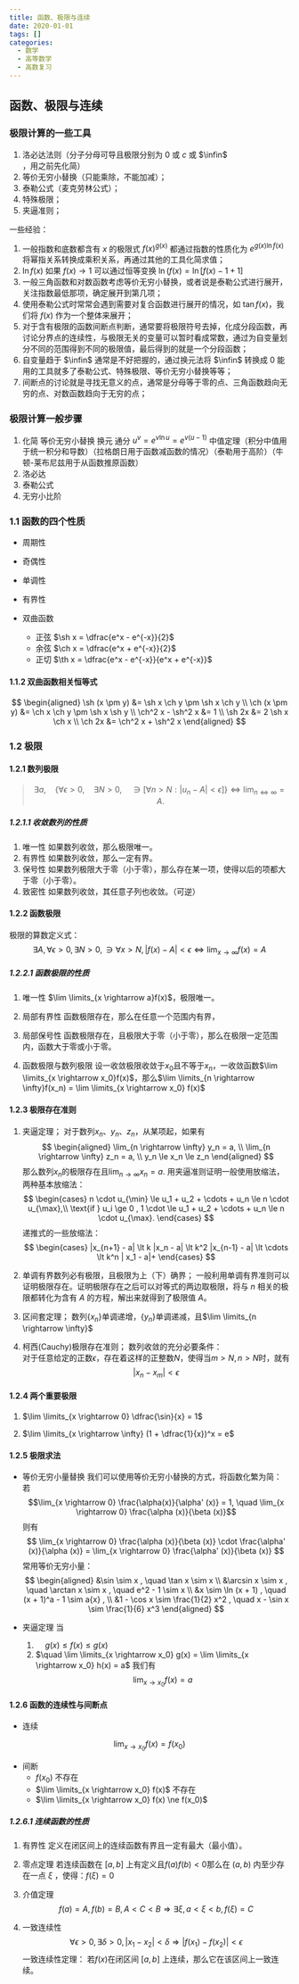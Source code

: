 ```yaml
---
title: 函数、极限与连续
date: 2020-01-01
tags: []
categories: 
  - 数学
  - 高等数学
  - 高数复习
---
```

## 函数、极限与连续

### 极限计算的一些工具

1. 洛必达法则（分子分母可导且极限分别为 $0$ 或 $c$ 或 $\infin$ ，用之前先化简）
2. 等价无穷小替换（只能乘除，不能加减）；
3. 泰勒公式（麦克劳林公式）；
4. 特殊极限；
5. 夹逼准则；

一些经验：

1. 一般指数和底数都含有 $x$ 的极限式 $f(x)^{g(x)}$ 都通过指数的性质化为 $e^{g(x) \ln f(x)}$ 将幂指关系转换成乘积关系，再通过其他的工具化简求值；
2. $\ln f(x)$ 如果 $f(x) \to 1$ 可以通过恒等变换 $\ln(f(x) = \ln [f(x) - 1 + 1]$
3. 一般三角函数和对数函数考虑等价无穷小替换，或者说是泰勒公式进行展开，关注指数最低那项，确定展开到第几项；
4. 使用泰勒公式时常常会遇到需要对复合函数进行展开的情况，如 $\tan f(x)$，我们将 $f(x)$ 作为一个整体来展开；
5. 对于含有极限的函数间断点判断，通常要将极限符号去掉，化成分段函数，再讨论分界点的连续性，与极限无关的变量可以暂时看成常数，通过为自变量划分不同的范围得到不同的极限值，最后得到的就是一个分段函数；
6. 自变量趋于 $\infin$ 通常是不好把握的，通过换元法将 $\infin$ 转换成 $0$ 能用的工具就多了泰勒公式、特殊极限、等价无穷小替换等等；
7. 间断点的讨论就是寻找无意义的点，通常是分母等于零的点、三角函数趋向无穷的点、对数函数趋向于无穷的点；

### 极限计算一般步骤

1. 化简
   等价无穷小替换
   换元
   通分
   $u^v = e^{v\ln u} = e^{v(u-1)}$
   中值定理（积分中值用于统一积分和导数）（拉格朗日用于函数减函数的情况）（泰勒用于高阶）（牛顿-莱布尼兹用于从函数推原函数）
2. 洛必达
3. 泰勒公式
4. 无穷小比阶

### 1.1 函数的四个性质

- 周期性
- 奇偶性
- 单调性
- 有界性

- 双曲函数
  - 正弦 $\sh x = \dfrac{e^x - e^{-x}}{2}$
  - 余弦 $\ch x = \dfrac{e^x + e^{-x}}{2}$
  - 正切 $\th x = \dfrac{e^x - e^{-x}}{e^x + e^{-x}}$

#### 1.1.2 双曲函数相关恒等式

$$
\begin{aligned}
\sh (x \pm y) &= \sh x \ch y \pm \sh x \ch y \\
\ch (x \pm y) &= \ch x \ch y \pm \sh x \sh y \\
\ch^2 x - \sh^2 x &= 1 \\
\sh 2x &= 2 \sh x \ch x \\
\ch 2x &= \ch^2 x + \sh^2 x
\end{aligned}
$$

### 1.2 极限

#### 1.2.1 数列极限

> $$
> \exists a, \quad \{ \forall \epsilon > 0, \quad \exists N > 0, \quad \ni [\forall n > N: |u_n - A| < \epsilon] \} \Leftrightarrow \lim_{n \Leftrightarrow \infty} = A.
> $$

##### 1.2.1.1 收敛数列的性质

1. 唯一性
  如果数列收敛，那么极限唯一。
2. 有界性
  如果数列收敛，那么一定有界。
3. 保号性
  如果数列极限大于零（小于零），那么存在某一项，使得以后的项都大于零（小于零）。
4. 致密性
  如果数列收敛，其任意子列也收敛。（可逆）

#### 1.2.2 函数极限

极限的算数定义式：
$$
\exists A, \forall \epsilon > 0, \exists N > 0, \ni \forall x > N , |f(x) - A| < \epsilon \Longleftrightarrow \lim_{x \rightarrow \infty} f(x) = A
$$

##### 1.2.2.1 函数极限的性质

1. 唯一性
$\lim \limits_{x \rightarrow a}f(x)$，极限唯一。

2. 局部有界性
函数极限存在，那么在任意一个范围内有界，

3. 局部保号性
函数极限存在，且极限大于零（小于零），那么在极限一定范围内，函数大于零或小于零。

4. 函数极限与数列极限
设一收敛极限收敛于$x_0$且不等于$x_n$，一收敛函数$\lim \limits_{x \rightarrow x_0}f(x)$，那么$\lim \limits_{n \rightarrow \infty}f(x_n) = \lim \limits_{x \rightarrow x_0} f(x)$

#### 1.2.3 极限存在准则

1. 夹逼定理；
对于数列${x_n}$、${y_n}$、${z_n}$，从某项起，如果有
$$
\begin{aligned}
 \lim_{n \rightarrow \infty} y_n = a, \\
 \lim_{n \rightarrow \infty} z_n = a, \\
 y_n \le x_n \le z_n
\end{aligned}
$$
那么数列${x_n}$的极限存在且$\lim_{n \rightarrow \infty} x_n = a$.
用夹逼准则证明一般使用放缩法，两种基本放缩法：
$$
\begin{cases}
 n \cdot u_{\min} \le u_1 + u_2 + \cdots + u_n \le n \cdot u_{\max},\\
 \text{if } u_i \ge 0 , 1 \cdot \le u_1 + u_2 + \cdots + u_n \le n \cdot u_{\max}.
\end{cases}
$$
递推式的一些放缩法：
$$
\begin{cases}
 |x_{n+1} - a| \lt k |x_n - a| \lt k^2 |x_{n-1} - a| \lt \cdots \lt k^n | x_1 - a|+
\end{cases}
$$

2. 单调有界数列必有极限，且极限为上（下）确界；
一般利用单调有界准则可以证明极限存在。证明极限存在之后可以对等式的两边取极限，将与 $n$ 相关的极限都转化为含有 $A$ 的方程，解出来就得到了极限值 $A$。

3. 区间套定理；
数列$\{x_n\}$单调递增，$\{y_n\}$单调递减，且$\lim \limits_{n \rightarrow \infty}$

4. 柯西(Cauchy)极限存在准则；
数列收敛的充分必要条件：  
对于任意给定的正数$\epsilon$，存在着这样的正整数$N$，使得当$m \gt N, n \gt N$时，就有
$$
|x_n - x_m| \lt \epsilon
$$

#### 1.2.4 两个重要极限

1. $\lim \limits_{x \rightarrow 0} \dfrac{\sin}{x} = 1$

2. $\lim \limits_{x \rightarrow \infty} (1 + \dfrac{1}{x})^x = e$

#### 1.2.5 极限求法

- 等价无穷小量替换
我们可以使用等价无穷小替换的方式，将函数化繁为简：
若
$$\lim_{x \rightarrow 0} \frac{\alpha(x)}{\alpha' (x)} = 1, \quad \lim_{x \rightarrow 0} \frac{\alpha (x)}{\beta (x)}$$
则有
$$
\lim_{x \rightarrow 0} \frac{\alpha (x)}{\beta (x)} \cdot \frac{\alpha' (x)}{\alpha (x)} = \lim_{x \rightarrow 0} \frac{\alpha' (x)}{\beta (x)}
$$
常用等价无穷小量：  
$$
\begin{aligned}
&\sin \sim x , \quad \tan x \sim x \\
&\arcsin x \sim x , \quad \arctan x \sim x , \quad e^2 - 1  \sim x \\
&x \sim \ln (x + 1) , \quad (x + 1)^a - 1 \sim  a{x} , \\
&1 - \cos x \sim \frac{1}{2} x^2 , \quad x - \sin x \sim \frac{1}{6} x^3
\end{aligned}
$$

- 夹逼定理
当
  1. $\quad g(x) \le f(x) \le g(x)$
  2. $\quad \lim \limits_{x \rightarrow x_0} g(x) = \lim \limits_{x \rightarrow x_0} h(x) = a$
我们有
$$\lim_{x \rightarrow x_0} f(x) = a$$

#### 1.2.6 函数的连续性与间断点

- 连续

$$\lim_{x \rightarrow x_0} f(x) = f(x_0)$$

- 间断
  - $f(x_0)$ 不存在
  - $\lim \limits_{x \rightarrow x_0} f(x)$ 不存在
  - $\lim \limits_{x \rightarrow x_0} f(x) \ne f(x_0)$

##### 1.2.6.1 连续函数的性质

1. 有界性
定义在闭区间上的连续函数有界且一定有最大（最小值）。

2. 零点定理
若连续函数在 $[a, b]$ 上有定义且$f(a) f(b) \lt 0$那么在 $(a, b)$ 内至少存在一点 $\xi$ ，使得：$f(\xi) = 0$

3. 介值定理
$$
f(a) = A, f(b) = B, A \lt C \lt B
\Longrightarrow
\exists \xi ,\, a \lt \xi \lt b ,\, f(\xi) = C
$$

4. 一致连续性
$$
\forall \epsilon \gt 0 ,\, \exists \delta \gt 0 ,\, |x_1 - x_2| \lt \delta \Longrightarrow |f(x_1) - f(x_2)| \lt \epsilon
$$
一致连续性定理：
若$f(x)$在闭区间 $[a,b]$ 上连续，那么它在该区间上一致连续。
